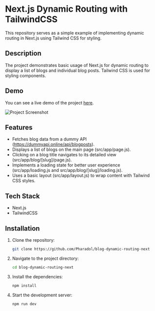 # Next.js Dynamic Routing with TailwindCSS
This repository serves as a simple example of implementing dynamic routing in Next.js using Tailwind CSS for styling.

## Description
The project demonstrates basic usage of Next.js for dynamic routing to display a list of blogs and individual blog posts. Tailwind CSS is used for styling components.

## Demo
You can see a live demo of the project [here](https://blog-dynamic-routing-next.vercel.app/).

![Project Screenshot](https://img5.pic.in.th/file/secure-sv1/blog-dynamic-routing-next.png)

## Features
- Fetches blog data from a dummy API (https://dummyapi.online/api/blogposts).
- Displays a list of blogs on the main page (src/app/page.js).
- Clicking on a blog title navigates to its detailed view (src/app/blog/[slug]/page.js).
- Implements a loading state for better user experience (src/app/loading.js and src/app/blog/[slug]/loading.js).
- Uses a basic layout (src/app/layout.js) to wrap content with Tailwind CSS styles.

## Tech Stack
 - Next.js
 - TailwindCSS

## Installation

1. Clone the repository:
    ```sh
    git clone https://github.com/Pharadol/blog-dynamic-routing-next
    ```

2. Navigate to the project directory:
    ```sh
    cd blog-dynamic-routing-next
    ```

3. Install the dependencies:
    ```sh
    npm install
    ```

4. Start the development server:
    ```sh
    npm run dev
    ```
